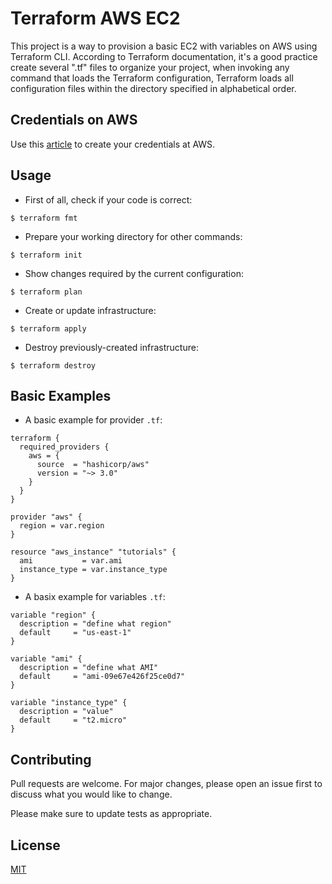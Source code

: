 # Terraform AWS EC2

This project is a way to provision a basic EC2 with variables on AWS using Terraform CLI. According to Terraform documentation, it's a good practice create several ".tf" files to organize your project, when invoking any command that loads the Terraform configuration, Terraform loads all configuration files within the directory specified in alphabetical order.

## Credentials on AWS

Use this [article](https://amaurybsouza.medium.com/terraform-e364f5d31570) to create your credentials at AWS.

## Usage

- First of all, check if your code is correct:

```hcl
$ terraform fmt
```

- Prepare your working directory for other commands:

```hcl
$ terraform init
```
- Show changes required by the current configuration:

```hcl
$ terraform plan
```

- Create or update infrastructure:

```hcl
$ terraform apply
```

- Destroy previously-created infrastructure:

```hcl
$ terraform destroy
```

## Basic Examples

- A basic example for provider ```.tf```:

```hcl
terraform {
  required_providers {
    aws = {
      source  = "hashicorp/aws"
      version = "~> 3.0"
    }
  }
}

provider "aws" {
  region = var.region
}

resource "aws_instance" "tutorials" {
  ami           = var.ami
  instance_type = var.instance_type
}
```

- A basix example for variables ```.tf```:

```hcl
variable "region" {
  description = "define what region"
  default     = "us-east-1"
}

variable "ami" {
  description = "define what AMI"
  default     = "ami-09e67e426f25ce0d7"
}

variable "instance_type" {
  description = "value"
  default     = "t2.micro"
}    
```

## Contributing
Pull requests are welcome. For major changes, please open an issue first to discuss what you would like to change.

Please make sure to update tests as appropriate.

## License
[MIT](https://choosealicense.com/licenses/mit/)
